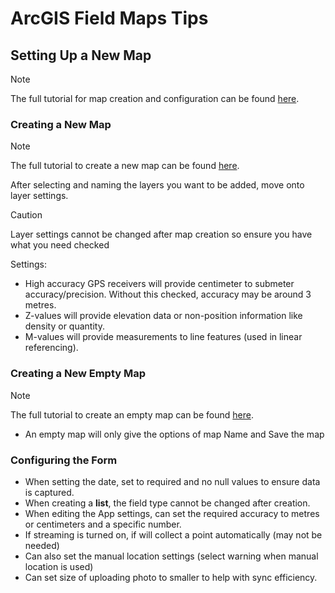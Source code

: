 # ArcGIS Field Maps Tips
## Setting Up a New Map
> [!NOTE]
> The full tutorial for map creation and configuration can be found [here](https://doc.arcgis.com/en/field-maps/latest/prepare-maps/create-a-map.htm#ESRI_SECTION2_87583C7770704063AA62479A1CBA9506).

### Creating a New Map
> [!NOTE]
> The full tutorial to create a new map can be found [here](https://doc.arcgis.com/en/field-maps/latest/prepare-maps/create-a-map.htm#ESRI_SECTION2_87583C7770704063AA62479A1CBA9506).

After selecting and naming the layers you want to be added, move onto layer settings.
> [!CAUTION]
> Layer settings cannot be changed after map creation so ensure you have what you need checked

Settings:
- High accuracy GPS receivers will provide centimeter to submeter accuracy/precision. Without this checked, accuracy may be around 3 metres.
- Z-values will provide elevation data or non-position information like density or quantity.
- M-values will provide measurements to line features (used in linear referencing).

### Creating a New Empty Map
> [!NOTE]
> The full tutorial to create an empty map can be found [here](https://doc.arcgis.com/en/field-maps/latest/prepare-maps/create-a-map.htm#GUID-69D4F061-19E6-46AE-BAC6-A6FB2F2F865C).

- An empty map will only give the options of map Name and Save the map

### Configuring the Form
- When setting the date, set to required and no null values to ensure data is captured.
- When creating a **list**, the field type cannot be changed after creation.
- When editing the App settings, can set the required accuracy to metres or centimeters and a specific number.
- If streaming is turned on, if will collect a point automatically (may not be needed)
- Can also set the manual location settings (select warning when manual location is used)
- Can set size of uploading photo to smaller to help with sync efficiency.
